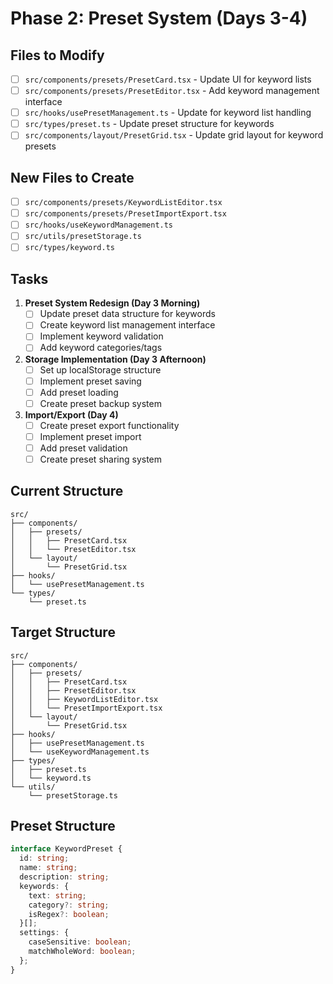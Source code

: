 # Phase 2: Preset System (Days 3-4)

## Files to Modify
- [ ] `src/components/presets/PresetCard.tsx` - Update UI for keyword lists
- [ ] `src/components/presets/PresetEditor.tsx` - Add keyword management interface
- [ ] `src/hooks/usePresetManagement.ts` - Update for keyword list handling
- [ ] `src/types/preset.ts` - Update preset structure for keywords
- [ ] `src/components/layout/PresetGrid.tsx` - Update grid layout for keyword presets

## New Files to Create
- [ ] `src/components/presets/KeywordListEditor.tsx`
- [ ] `src/components/presets/PresetImportExport.tsx`
- [ ] `src/hooks/useKeywordManagement.ts`
- [ ] `src/utils/presetStorage.ts`
- [ ] `src/types/keyword.ts`

## Tasks
1. **Preset System Redesign (Day 3 Morning)**
   - [ ] Update preset data structure for keywords
   - [ ] Create keyword list management interface
   - [ ] Implement keyword validation
   - [ ] Add keyword categories/tags

2. **Storage Implementation (Day 3 Afternoon)**
   - [ ] Set up localStorage structure
   - [ ] Implement preset saving
   - [ ] Add preset loading
   - [ ] Create preset backup system

3. **Import/Export (Day 4)**
   - [ ] Create preset export functionality
   - [ ] Implement preset import
   - [ ] Add preset validation
   - [ ] Create preset sharing system

## Current Structure
```
src/
├── components/
│   ├── presets/
│   │   ├── PresetCard.tsx
│   │   └── PresetEditor.tsx
│   └── layout/
│       └── PresetGrid.tsx
├── hooks/
│   └── usePresetManagement.ts
└── types/
    └── preset.ts
```

## Target Structure
```
src/
├── components/
│   ├── presets/
│   │   ├── PresetCard.tsx
│   │   ├── PresetEditor.tsx
│   │   ├── KeywordListEditor.tsx
│   │   └── PresetImportExport.tsx
│   └── layout/
│       └── PresetGrid.tsx
├── hooks/
│   ├── usePresetManagement.ts
│   └── useKeywordManagement.ts
├── types/
│   ├── preset.ts
│   └── keyword.ts
└── utils/
    └── presetStorage.ts
```

## Preset Structure
```typescript
interface KeywordPreset {
  id: string;
  name: string;
  description: string;
  keywords: {
    text: string;
    category?: string;
    isRegex?: boolean;
  }[];
  settings: {
    caseSensitive: boolean;
    matchWholeWord: boolean;
  };
}
```
